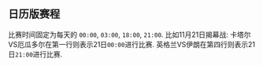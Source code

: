 ## 日历版赛程

比赛时间固定为每天的 `00:00`, `03:00`, `18:00`, `21:00`. 比如11月21日揭幕战: 卡塔尔VS厄瓜多尔在第一行则表示21日`00:00`进行比赛. 英格兰VS伊朗在第四行则表示21日`21:00`进行比赛.

<BattleCalendar />